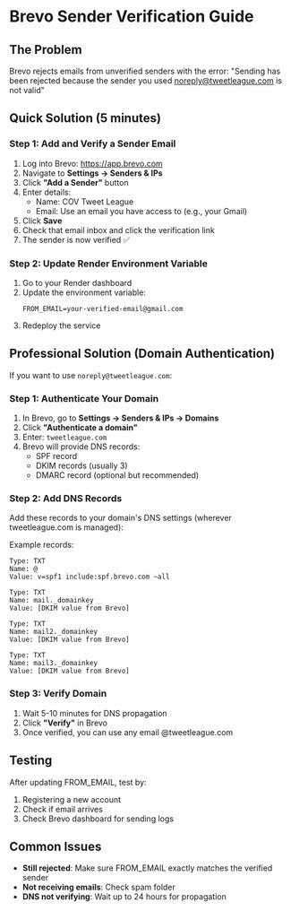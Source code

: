 # Brevo Sender Verification Guide

## The Problem
Brevo rejects emails from unverified senders with the error:
"Sending has been rejected because the sender you used noreply@tweetleague.com is not valid"

## Quick Solution (5 minutes)

### Step 1: Add and Verify a Sender Email
1. Log into Brevo: https://app.brevo.com
2. Navigate to **Settings → Senders & IPs**
3. Click **"Add a Sender"** button
4. Enter details:
   - Name: COV Tweet League
   - Email: Use an email you have access to (e.g., your Gmail)
5. Click **Save**
6. Check that email inbox and click the verification link
7. The sender is now verified ✅

### Step 2: Update Render Environment Variable
1. Go to your Render dashboard
2. Update the environment variable:
   ```
   FROM_EMAIL=your-verified-email@gmail.com
   ```
3. Redeploy the service

## Professional Solution (Domain Authentication)

If you want to use `noreply@tweetleague.com`:

### Step 1: Authenticate Your Domain
1. In Brevo, go to **Settings → Senders & IPs → Domains**
2. Click **"Authenticate a domain"**
3. Enter: `tweetleague.com`
4. Brevo will provide DNS records:
   - SPF record
   - DKIM records (usually 3)
   - DMARC record (optional but recommended)

### Step 2: Add DNS Records
Add these records to your domain's DNS settings (wherever tweetleague.com is managed):

Example records:
```
Type: TXT
Name: @
Value: v=spf1 include:spf.brevo.com ~all

Type: TXT  
Name: mail._domainkey
Value: [DKIM value from Brevo]

Type: TXT
Name: mail2._domainkey  
Value: [DKIM value from Brevo]

Type: TXT
Name: mail3._domainkey
Value: [DKIM value from Brevo]
```

### Step 3: Verify Domain
1. Wait 5-10 minutes for DNS propagation
2. Click **"Verify"** in Brevo
3. Once verified, you can use any email @tweetleague.com

## Testing
After updating FROM_EMAIL, test by:
1. Registering a new account
2. Check if email arrives
3. Check Brevo dashboard for sending logs

## Common Issues
- **Still rejected**: Make sure FROM_EMAIL exactly matches the verified sender
- **Not receiving emails**: Check spam folder
- **DNS not verifying**: Wait up to 24 hours for propagation